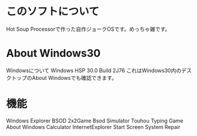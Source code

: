 # このソフトについて
Hot Soup Processorで作った自作ジョークOSです。めっちゃ雑です。
# About Windows30
Windowsについて
Windows HSP 30.0 Build 2J76
これはWindows30内のデスクトップのAbout Windowsでも確認できます。
# 機能
Windows Explorer
BSOD
2x2Game
Bsod Simulator
Touhou Typing Game
About Windows
Calculator
InternetExplorer
Start Screen
System Repair
